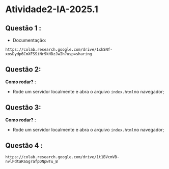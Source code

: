 # Atividade2-IA-2025.1

## Questão 1 :

* Documentação:

`https://colab.research.google.com/drive/1xkSNf-xosDydp6CmXFSSiNr9kHDzJwIh?usp=sharing`


## Questão 2:

**Como rodar?** : 

* Rode um servidor localmente e abra o arquivo `index.html`no navegador;


## Questão 3:

**Como rodar?** : 

* Rode um servidor localmente e abra o arquivo `index.html`no navegador;


## Questão 4 :

`https://colab.research.google.com/drive/1t1BVcmVB-nvlPdtaRaSgrafpDNpwTu_B`